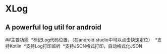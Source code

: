 # XLog
A powerful log util for android
---------------
##主要功能
  *标记Log代码位置，（在android studio中可以点击快速定位）
  *支持Kotlin
  *支持Log打印监听
  *支持JSON格式打印，自动格式化JSON
